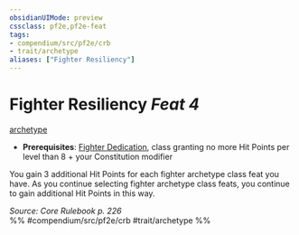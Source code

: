 ```yaml
---
obsidianUIMode: preview
cssclass: pf2e,pf2e-feat
tags:
- compendium/src/pf2e/crb
- trait/archetype
aliases: ["Fighter Resiliency"]
---
```

# Fighter Resiliency  *Feat 4*  
[archetype](/rules/traits/archetype.md)  

- **Prerequisites**: [Fighter Dedication](/compendium/feats/fighter-dedication.md), class granting no more Hit Points per level than 8 + your Constitution modifier

You gain 3 additional Hit Points for each fighter archetype class feat you have. As you continue selecting fighter archetype class feats, you continue to gain additional Hit Points in this way.

*Source: Core Rulebook p. 226*  
%% #compendium/src/pf2e/crb #trait/archetype %%
